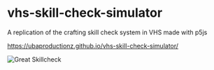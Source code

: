 # vhs-skill-check-simulator
A replication of the crafting skill check system in VHS made with p5js

https://ubaproductionz.github.io/vhs-skill-check-simulator/

![Great Skillcheck](https://i.imgur.com/3A4Hx8h.png "VHS Skill Check")
